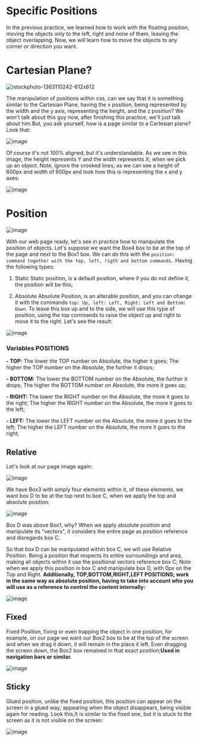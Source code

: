 # Specific Positions
In the previous practice, we learned how to work with the floating position, moving the objects only to the left, right and none of them, leaving the object overlapping. Now, we will learn how to move the objects to any corner or direction you want.

# Cartesian Plane?

![istockphoto-1363110242-612x612](https://github.com/user-attachments/assets/4b7711b3-54a0-469c-8a2b-ac40c46825d5)

The manipulation of positions within css, can we say that it is something similar to the Cartesian Plane, having the x position, being represented by the width and the y axis, representing the height, and the z position? We won't talk about this guy now, after finishing this practice, we'll just talk about him.But, you ask yourself, how is a page similar to a Cartesian plane? Look that:

![image](https://github.com/user-attachments/assets/504f6847-3ce8-49f7-90ba-19ddecd833b9)

Of course it's not 100% aligned, but it's understandable. As we see in this image, the height represents Y and the width represents X; when we pick up an object. Note, ignore the crooked lines; as we can see a height of 600px and width of 600px and look how this is representing the x and y axes:

![image](https://github.com/user-attachments/assets/a6877519-2511-489a-a59e-3f006e9cf107)

# Position

![image](https://github.com/user-attachments/assets/5a03088c-575e-4329-b81f-5b552e541708)

With our web page ready, let's see in practice how to manipulate the position of objects. Let's suppose we want the Box4 box to be at the top of the page and next to the Box1 box. We can do this with the ``position: command together with the top, left, rigth and bottom commands.`` Having the following types:

1. Static
Static position, is a default position, where if you do not define it, the position will be this;

2. Absolute
Absolute Position, is an alterable position, and you can change it with the commands `` top: Up, left: Left, Right: Left and Bottom: Down ``. To leave this box up and to the side, we will use this type of position, using the top commands to raise the object up and right to move it to the right. Let's see the result:

![image](https://github.com/user-attachments/assets/a9ddbf77-5a07-45da-a018-a183a78adcce)

### Variables POSITIONS

**- TOP:**
The lower the TOP number on Absolute, the higher it goes; The higher the TOP number on the Absolute, the further it drops;

**- BOTTOM:**
The lower the BOTTOM number on the Absolute, the further it drops; The higher the BOTTOM number on Absolute, the more it goes up;

**- RIGHT:**
The lower the RIGHT number on the Absolute, the more it goes to the right; The higher the RIGHT number on the Absolute, the more it goes to the left;

**- LEFT:**
The lower the LEFT number on the Absolute, the more it goes to the left; The higher the LEFT number on the Absolute, the more it goes to the right;

## Relative 
Let's look at our page image again:

![image](https://github.com/user-attachments/assets/5a03088c-575e-4329-b81f-5b552e541708)

We have Box3 with simply four elements within it, of these elements, we want box D to be at the top next to box C, when we apply the top and absolute position:

![image](https://github.com/user-attachments/assets/d3f0facb-ea70-498e-bda6-1f9a860b54b8)

Box D was above Box1, why? When we apply absolute position and manipulate its "vectors", it considers the entire page as position reference and disregards box C.

So that box D can be manipulated within box C, we will use Relative Position. Being a position that respects its entire surroundings and area, making all objects within it use the positional vectors reference box C; Note when we apply this position in box C and manipulate box D, with 0px on the Top and Right.
**Additionally, TOP,BOTTOM,RIGHT,LEFT POSITIONS; work in the same way as absolute position, having to take into account who you will use as a reference to control the content internally:**

![image](https://github.com/user-attachments/assets/28d092d1-2ba5-4821-9b39-1e145d729a6a)

## Fixed
Fixed Position, fixing or even trapping the object in one position, for example, on our page we want our Box2 box to be at the top of the screen and when we drag it down, it will remain in the place it left. Even dragging the screen down, the Box2 box remained in that exact position;**Used in navigation bars or similar.**

![image](https://github.com/user-attachments/assets/939f2f0e-f3fd-4b71-9769-89823d7f3325)

## Sticky
Glued position, unlike the fixed position, this position can appear on the screen in a glued way; appearing when the object disappears, being visible again for reading. Look this,It is similar to the fixed one, but it is stuck to the screen as it is not visible on the screen:

![image](https://github.com/user-attachments/assets/478e5c12-75be-4efe-826e-c6cffd069ca9)
